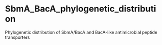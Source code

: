 # SbmA_BacA_phylogenetic_distribution
Phylogenetic distribution of SbmA/BacA and BacA-like antimicrobial peptide transporters
